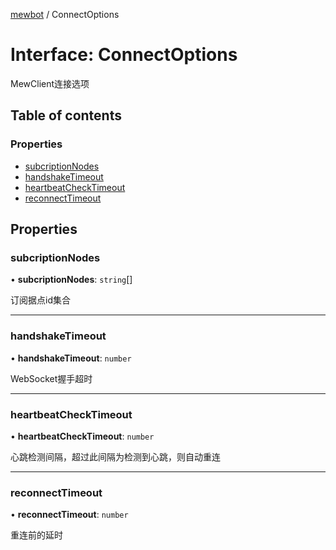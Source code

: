 [mewbot](../README.md) / ConnectOptions

# Interface: ConnectOptions

MewClient连接选项

## Table of contents

### Properties

- [subcriptionNodes](ConnectOptions.md#subcriptionnodes)
- [handshakeTimeout](ConnectOptions.md#handshaketimeout)
- [heartbeatCheckTimeout](ConnectOptions.md#heartbeatchecktimeout)
- [reconnectTimeout](ConnectOptions.md#reconnecttimeout)

## Properties

### subcriptionNodes

• **subcriptionNodes**: `string`[]

订阅据点id集合

___

### handshakeTimeout

• **handshakeTimeout**: `number`

WebSocket握手超时

___

### heartbeatCheckTimeout

• **heartbeatCheckTimeout**: `number`

心跳检测间隔，超过此间隔为检测到心跳，则自动重连

___

### reconnectTimeout

• **reconnectTimeout**: `number`

重连前的延时
